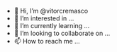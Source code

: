 - 👋 Hi, I’m @vitorcremasco
- 👀 I’m interested in ...
- 🌱 I’m currently learning ...
- 💞️ I’m looking to collaborate on ...
- 📫 How to reach me ...

<!---
vitorcremasco/vitorcremasco is a ✨ special ✨ repository because its `README.md` (this file) appears on your GitHub profile.
You can click the Preview link to take a look at your changes.
--->

